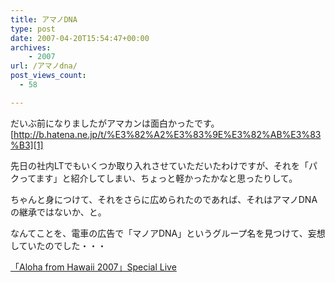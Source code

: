 ```yaml
---
title: アマノDNA
type: post
date: 2007-04-20T15:54:47+00:00
archives:
    - 2007
url: /アマノdna/
post_views_count:
  - 58

---
```

だいぶ前になりましたがアマカンは面白かったです。  
[http://b.hatena.ne.jp/t/%E3%82%A2%E3%83%9E%E3%82%AB%E3%83%B3][1]

先日の社内LTでもいくつか取り入れさせていただいたわけですが、それを「パクってます」と紹介してしまい、ちょっと軽かったかなと思ったりして。

ちゃんと身につけて、それをさらに広められたのであれば、それはアマノDNAの継承ではないか、と。

なんてことを、電車の広告で「マノアDNA」というグループ名を見つけて、妄想していたのでした・・・

[「Aloha from Hawaii 2007」Special Live][2]

 [1]: http://b.hatena.ne.jp/t/%E3%82%A2%E3%83%9E%E3%82%AB%E3%83%B3 "http://b.hatena.ne.jp/t/%E3%82%A2%E3%83%9E%E3%82%AB%E3%83%B3"
 [2]: http://www.ikspiari.com/event/aloha.iks#ent01